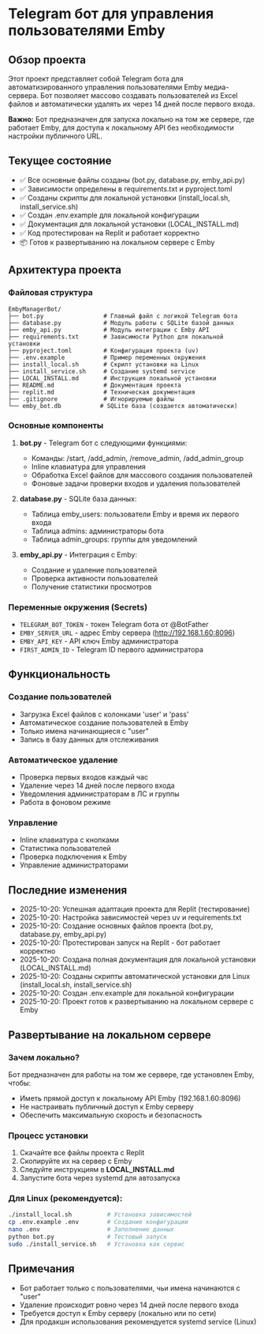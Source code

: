 # Telegram бот для управления пользователями Emby

## Обзор проекта
Этот проект представляет собой Telegram бота для автоматизированного управления пользователями Emby медиа-сервера. Бот позволяет массово создавать пользователей из Excel файлов и автоматически удалять их через 14 дней после первого входа.

**Важно:** Бот предназначен для запуска локально на том же сервере, где работает Emby, для доступа к локальному API без необходимости настройки публичного URL.

## Текущее состояние
- ✅ Все основные файлы созданы (bot.py, database.py, emby_api.py)
- ✅ Зависимости определены в requirements.txt и pyproject.toml
- ✅ Созданы скрипты для локальной установки (install_local.sh, install_service.sh)
- ✅ Создан .env.example для локальной конфигурации
- ✅ Документация для локальной установки (LOCAL_INSTALL.md)
- ✅ Код протестирован на Replit и работает корректно
- 📦 Готов к развертыванию на локальном сервере с Emby

## Архитектура проекта

### Файловая структура
```
EmbyManagerBot/
├── bot.py                 # Главный файл с логикой Telegram бота
├── database.py            # Модуль работы с SQLite базой данных
├── emby_api.py            # Модуль интеграции с Emby API
├── requirements.txt       # Зависимости Python для локальной установки
├── pyproject.toml         # Конфигурация проекта (uv)
├── .env.example           # Пример переменных окружения
├── install_local.sh       # Скрипт установки на Linux
├── install_service.sh     # Создание systemd service
├── LOCAL_INSTALL.md       # Инструкция локальной установки
├── README.md              # Документация проекта
├── replit.md              # Техническая документация
├── .gitignore             # Игнорируемые файлы
└── emby_bot.db           # SQLite база (создается автоматически)
```

### Основные компоненты

1. **bot.py** - Telegram бот с следующими функциями:
   - Команды: /start, /add_admin, /remove_admin, /add_admin_group
   - Inline клавиатура для управления
   - Обработка Excel файлов для массового создания пользователей
   - Фоновые задачи проверки входов и удаления пользователей

2. **database.py** - SQLite база данных:
   - Таблица emby_users: пользователи Emby и время их первого входа
   - Таблица admins: администраторы бота
   - Таблица admin_groups: группы для уведомлений

3. **emby_api.py** - Интеграция с Emby:
   - Создание и удаление пользователей
   - Проверка активности пользователей
   - Получение статистики просмотров

### Переменные окружения (Secrets)
- `TELEGRAM_BOT_TOKEN` - токен Telegram бота от @BotFather
- `EMBY_SERVER_URL` - адрес Emby сервера (http://192.168.1.60:8096)
- `EMBY_API_KEY` - API ключ Emby администратора
- `FIRST_ADMIN_ID` - Telegram ID первого администратора

## Функциональность

### Создание пользователей
- Загрузка Excel файлов с колонками 'user' и 'pass'
- Автоматическое создание пользователей в Emby
- Только имена начинающиеся с "user"
- Запись в базу данных для отслеживания

### Автоматическое удаление
- Проверка первых входов каждый час
- Удаление через 14 дней после первого входа
- Уведомления администраторам в ЛС и группы
- Работа в фоновом режиме

### Управление
- Inline клавиатура с кнопками
- Статистика пользователей
- Проверка подключения к Emby
- Управление администраторами

## Последние изменения
- 2025-10-20: Успешная адаптация проекта для Replit (тестирование)
- 2025-10-20: Настройка зависимостей через uv и requirements.txt
- 2025-10-20: Создание основных файлов проекта (bot.py, database.py, emby_api.py)
- 2025-10-20: Протестирован запуск на Replit - бот работает корректно
- 2025-10-20: Создана полная документация для локальной установки (LOCAL_INSTALL.md)
- 2025-10-20: Созданы скрипты автоматической установки для Linux (install_local.sh, install_service.sh)
- 2025-10-20: Создан .env.example для локальной конфигурации
- 2025-10-20: Проект готов к развертыванию на локальном сервере с Emby

## Развертывание на локальном сервере

### Зачем локально?
Бот предназначен для работы на том же сервере, где установлен Emby, чтобы:
- Иметь прямой доступ к локальному API Emby (192.168.1.60:8096)
- Не настраивать публичный доступ к Emby серверу
- Обеспечить максимальную скорость и безопасность

### Процесс установки
1. Скачайте все файлы проекта с Replit
2. Скопируйте их на сервер с Emby
3. Следуйте инструкциям в **LOCAL_INSTALL.md**
4. Запустите бота через systemd для автозапуска

### Для Linux (рекомендуется):
```bash
./install_local.sh          # Установка зависимостей
cp .env.example .env        # Создание конфигурации
nano .env                   # Заполнение данных
python bot.py               # Тестовый запуск
sudo ./install_service.sh   # Установка как сервис
```

## Примечания
- Бот работает только с пользователями, чьи имена начинаются с "user"
- Удаление происходит ровно через 14 дней после первого входа
- Требуется доступ к Emby серверу (локально или по сети)
- Для продакшн использования рекомендуется systemd service (Linux)
